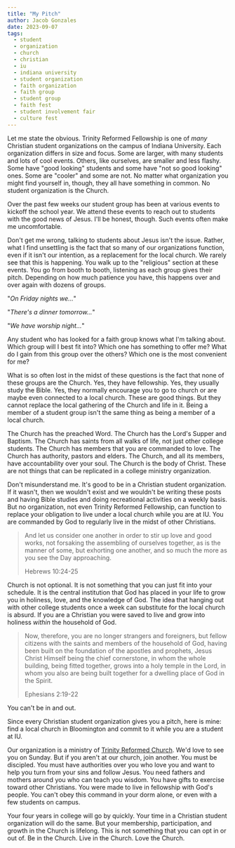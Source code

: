 ```yaml
---
title: "My Pitch"
author: Jacob Gonzales
date: 2023-09-07
tags:
  - student
  - organization
  - church
  - christian
  - iu
  - indiana university
  - student organization
  - faith organization
  - faith group
  - student group
  - faith fest
  - student involvement fair
  - culture fest
---
```


Let me state the obvious. Trinity Reformed Fellowship is one of *many* Christian student organizations on the campus of Indiana University. Each organization differs in size and focus. Some are larger, with many students and lots of cool events. Others, like ourselves, are smaller and less flashy. Some have "good looking" students and some have "not so good looking" ones. Some are "cooler" and some are not. No matter what organization you might find yourself in, though, they all have something in common. No student organization is the Church.

Over the past few weeks our student group has been at various events to kickoff the school year. We attend these events to reach out to students with the good news of Jesus. I'll be honest, though. Such events often make me uncomfortable.

Don't get me wrong, talking to students about Jesus isn't the issue. Rather, what I find unsettling is the fact that so many of our organizations function, even if it isn't our intention, as a replacement for the local church. We rarely see that this is happening. You walk up to the "religious" section at these events. You go from booth to booth, listening as each group gives their pitch. Depending on how much patience you have, this happens over and over again with dozens of groups.

"*On Friday nights we...*"

"*There's a dinner tomorrow...*"

"*We have worship night...*"

Any student who has looked for a faith group knows what I'm talking about. Which group will I best fit into? Which one has something to offer me? What do I gain from this group over the others? Which one is the most convenient for me?

What is so often lost in the midst of these questions is the fact that none of these groups are the Church. Yes, they have fellowship. Yes, they usually study the Bible. Yes, they normally encourage you to go to church or are maybe even connected to a local church. These are good things. But they cannot replace the local gathering of the Church and life in it. Being a member of a student group isn't the same thing as being a member of a local church.

The Church has the preached Word. The Church has the Lord's Supper and Baptism. The Church has saints from all walks of life, not just other college students. The Church has members that you are commanded to love. The Church has authority, pastors and elders. The Church, and all its members, have accountability over your soul. The Church is the body of Christ. These are not things that can be replicated in a college ministry organization.

Don't misunderstand me. It's good to be in a Christian student organization. If it wasn't, then we wouldn't exist and we wouldn't be writing these posts and having Bible studies and doing recreational activities on a weekly basis. But no organization, not even Trinity Reformed Fellowship, can function to replace your obligation to live under a local church while you are at IU. You are commanded by God to regularly live in the midst of other Christians.

>And let us consider one another in order to stir up love and good works, not forsaking the assembling of ourselves together, as is the manner of some, but exhorting one another, and so much the more as you see the Day approaching.
>
>Hebrews 10:24-25

Church is not optional. It is not something that you can just fit into your schedule. It is the central institution that God has placed in your life to grow you in holiness, love, and the knowledge of God. The idea that hanging out with other college students once a week can substitute for the local church is absurd. If you are a Christian you were saved to live and grow into holiness *within* the household of God.

>Now, therefore, you are no longer strangers and foreigners, but fellow citizens with the saints and members of the household of God, having been built on the foundation of the apostles and prophets, Jesus Christ Himself being the chief cornerstone, in whom the whole building, being fitted together, grows into a holy temple in the Lord, in whom you also are being built together for a dwelling place of God in the Spirit.
>
>Ephesians 2:19-22

You can't be in and out. 

Since every Christian student organization gives you a pitch, here is mine: find a local church in Bloomington and commit to it while you are a student at IU. 

Our organization is a ministry of [Trinity Reformed Church](https://trinityreformed.org/). We'd love to see you on Sunday. But if you aren't at our church, join another. You must be discipled. You must have authorities over you who love you and want to help you turn from your sins and follow Jesus. You need fathers and mothers around you who can teach you wisdom. You have gifts to exercise toward other Christians. You were made to live in fellowship with God's people. You can't obey this command in your dorm alone, or even with a few students on campus. 

Your four years in college will go by quickly. Your time in a Christian student organization will do the same. But your membership, participation, and growth in the Church is lifelong. This is not something that you can opt in or out of. Be in the Church. Live in the Church. Love the Church.